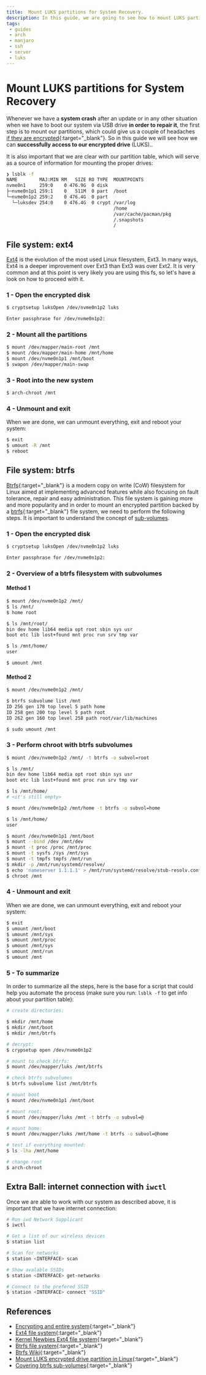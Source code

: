 ```yaml
---
title:  Mount LUKS partitions for System Recovery.
description: In this guide, we are going to see how to mount LUKS partitions in case of troubleshooting in order to work out and recover our system. 
tags: 
 - guides
 - arch
 - manjaro
 - ssh
 - server
 - luks
---
```


# Mount LUKS partitions for System Recovery

Whenever we have a **system crash** after an update or in any other situation when we have to boot our system via USB drive **in order to repair it**, the first step is to mount our partitions, which could give us a couple of headaches [if they are encrypted](https://wiki.archlinux.org/title/Dm-crypt/Encrypting_an_entire_system){:target="_blank"}. So in this guide we will see how we can **successfully access to our encrypted drive** (LUKS)..

It is also important that we are clear with our partition table, which will serve as a source of information for mounting the proper drives:

```bash
❯ lsblk -f
NAME        MAJ:MIN RM   SIZE RO TYPE  MOUNTPOINTS
nvme0n1     259:0    0 476.9G  0 disk
├─nvme0n1p1 259:1    0   511M  0 part  /boot
└─nvme0n1p2 259:2    0 476.4G  0 part
  └─luksdev 254:0    0 476.4G  0 crypt /var/log
                                       /home
                                       /var/cache/pacman/pkg
                                       /.snapshots
                                       /
```

## File system: **ext4**

[Ext4](https://wiki.archlinux.org/title/ext4) is the evolution of the most used Linux filesystem, Ext3. In many ways, Ext4 is a deeper improvement over Ext3 than Ext3 was over Ext2. It is very common and at this point is very likely you are using this fs, so let's have a look on how to proceed with it.

### 1 - Open the encrypted disk

```bash
$ cryptsetup luksOpen /dev/nvme0n1p2 luks

Enter passphrase for /dev/nvme0n1p2: 
```

### 2 - Mount all the partitions

```bash
$ mount /dev/mapper/main-root /mnt
$ mount /dev/mapper/main-home /mnt/home
$ mount /dev/nvme0n1p1 /mnt/boot
$ swapon /dev/mapper/main-swap
```

### 3 - Root into the new system

```bash
$ arch-chroot /mnt
```

### 4 - Unmount and exit

When we are done, we can unmount everything, exit and reboot your system:

```bash
$ exit
$ umount -R /mnt
$ reboot
```

## File system: **btrfs**

 [Btrfs](https://wiki.archlinux.org/title/Btrfs){:target="_blank"} is a modern copy on write (CoW) filesystem for Linux aimed at implementing advanced features while also focusing on fault tolerance, repair and easy administration. This file system is gaining more and more popularity and in order to mount an encrypted partition backed by a [btrfs](https://btrfs.wiki.kernel.org/index.php/Main_Page){:target="_blank"} file system, we need to perform the following steps. It is important to understand the concept of [sub-volumes](https://fedoramagazine.org/os-chroot-101-covering-btrfs-subvolumes/).

### 1 - Open the encrypted disk

```bash
$ cryptsetup luksOpen /dev/nvme0n1p2 luks

Enter passphrase for /dev/nvme0n1p2: 
```

### 2 - Overview of a btrfs filesystem with subvolumes

#### Method 1

```bash
$ mount /dev/nvme0n1p2 /mnt/
$ ls /mnt/
$ home root

$ ls /mnt/root/
bin dev home lib64 media opt root sbin sys usr
boot etc lib lost+found mnt proc run srv tmp var

$ ls /mnt/home/
user

$ umount /mnt
```

#### Method 2


```bash
$ mount /dev/nvme0n1p2 /mnt/

$ btrfs subvolume list /mnt
ID 256 gen 178 top level 5 path home
ID 258 gen 200 top level 5 path root
ID 262 gen 160 top level 258 path root/var/lib/machines

$ sudo umount /mnt
```

### 3 - Perform chroot with btrfs subvolumes

```bash
$ mount /dev/nvme0n1p2 /mnt/ -t btrfs -o subvol=root

$ ls /mnt/
bin dev home lib64 media opt root sbin sys usr
boot etc lib lost+found mnt proc run srv tmp var

$ ls /mnt/home/
# <it's still empty>

$ mount /dev/nvme0n1p2 /mnt/home -t btrfs -o subvol=home

$ ls /mnt/home/
user

$ mount /dev/nvme0n1p1 /mnt/boot
$ mount --bind /dev /mnt/dev
$ mount -t proc /proc /mnt/proc
$ mount -t sysfs /sys /mnt/sys
$ mount -t tmpfs tmpfs /mnt/run
$ mkdir -p /mnt/run/systemd/resolve/
$ echo 'nameserver 1.1.1.1' > /mnt/run/systemd/resolve/stub-resolv.conf
$ chroot /mnt
```

### 4 - Unmount and exit

When we are done, we can unmount everything, exit and reboot your system:

```bash
$ exit
$ umount /mnt/boot
$ umount /mnt/sys
$ umount /mnt/proc
$ umount /mnt/sys
$ umount /mnt/run
$ umount /mnt
```

### 5 - To summarize

In order to summarize all the steps, here is the base for a script that could help you automate the process (make sure you run: `lsblk -f` to get info about your partition table):

```bash
# create directories:

$ mkdir /mnt/home
$ mkdir /mnt/boot
$ mkdir /mnt/btrfs

# decrypt:
$ crypsetup open /dev/nvme0n1p2 

# mount to check btrfs:
$ mount /dev/mapper/luks /mnt/btrfs

# check btrfs subvolumes
$ btrfs subvolume list /mnt/btrfs 

# mount boot 
$ mount /dev/nvme0n1p1 /mnt/boot

# mount root:
$ mount /dev/mapper/luks /mnt -t btrfs -o subvol=@

# mount home:
$ mount /dev/mapper/luks /mnt/home -t btrfs -o subvol=@home 

# test if everything mounted:
$ ls -lha /mnt/home 

# change root
$ arch-chroot 
```

## Extra Ball: internet connection with `iwctl`

Once we are able to work with our system as described above, it is important that we have internet connection:

```bash
# Run iwd Network Supplicant
$ iwctl 

# Get a list of our wireless devices
$ station list

# Scan for networks
$ station <INTERFACE> scan

# Show avalable SSIDs
$ station <INTERFACE> get-networks

# Connect to the prefered SSID
$ station <INTERFACE> connect "SSID" 
```

## References

 - [Encrypting and entire system](https://wiki.archlinux.org/title/Dm-crypt/Encrypting_an_entire_system){:target="_blank"}
 - [Ext4 file system](https://wiki.archlinux.org/title/ext4){:target="_blank"}
 - [Kernel Newbies Ext4 file system](https://kernelnewbies.org/Ext4){:target="_blank"}
 - [Btrfs file system](https://wiki.archlinux.org/title/Btrfs){:target="_blank"}
 - [Btrfs Wiki](https://btrfs.wiki.kernel.org/index.php/Main_Page){:target="_blank"}
 - [Mount LUKS encrypted drive partition in Linux](https://trendoceans.com/mount-luks-encrypted-drive-partition-in-linux/){:target="_blank"}
 - [Covering btrfs sub-volumes](https://fedoramagazine.org/os-chroot-101-covering-btrfs-subvolumes/){:target="_blank"}